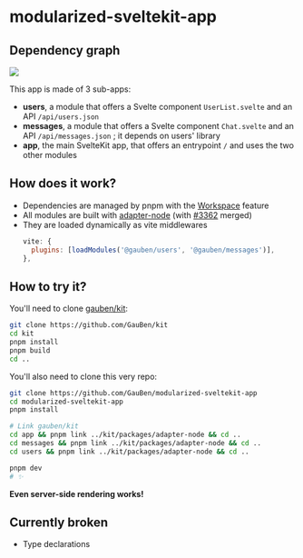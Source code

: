 # modularized-sveltekit-app

## Dependency graph

[![](https://mermaid.ink/img/eyJjb2RlIjoiZmxvd2NoYXJ0IFREXG4gICAgbWVzc2FnZXMgLS0-IGFwcCBcbiAgICB1c2VycyAtLT4gYXBwXG4gICAgdXNlcnMgLS0-IG1lc3NhZ2VzXG4iLCJtZXJtYWlkIjp7InRoZW1lIjoiZGVmYXVsdCJ9LCJ1cGRhdGVFZGl0b3IiOmZhbHNlLCJhdXRvU3luYyI6dHJ1ZSwidXBkYXRlRGlhZ3JhbSI6ZmFsc2V9)](https://mermaid-js.github.io/mermaid-live-editor/edit#eyJjb2RlIjoiZmxvd2NoYXJ0IFREXG4gICAgbWVzc2FnZXMgLS0-IGFwcCBcbiAgICB1c2VycyAtLT4gYXBwXG4gICAgdXNlcnMgLS0-IG1lc3NhZ2VzXG4iLCJtZXJtYWlkIjoie1xuICBcInRoZW1lXCI6IFwiZGVmYXVsdFwiXG59IiwidXBkYXRlRWRpdG9yIjpmYWxzZSwiYXV0b1N5bmMiOnRydWUsInVwZGF0ZURpYWdyYW0iOmZhbHNlfQ)

This app is made of 3 sub-apps:

- **users**, a module that offers a Svelte component `UserList.svelte` and an API `/api/users.json`
- **messages**, a module that offers a Svelte component `Chat.svelte` and an API `/api/messages.json` ; it depends on users' library
- **app**, the main SvelteKit app, that offers an entrypoint `/` and uses the two other modules

## How does it work?

- Dependencies are managed by pnpm with the [Workspace](https://pnpm.io/workspaces) feature
- All modules are built with [adapter-node](https://github.com/sveltejs/kit/tree/master/packages/adapter-node) (with [#3362](https://github.com/sveltejs/kit/pull/3362) merged)
- They are loaded dynamically as vite middlewares
  ```js
  vite: {
    plugins: [loadModules('@gauben/users', '@gauben/messages')],
  },
  ```

## How to try it?

You'll need to clone [gauben/kit](https://github.com/GauBen/kit):

```bash
git clone https://github.com/GauBen/kit
cd kit
pnpm install
pnpm build
cd ..
```

You'll also need to clone this very repo:

```bash
git clone https://github.com/GauBen/modularized-sveltekit-app
cd modularized-sveltekit-app
pnpm install

# Link gauben/kit
cd app && pnpm link ../kit/packages/adapter-node && cd ..
cd messages && pnpm link ../kit/packages/adapter-node && cd ..
cd users && pnpm link ../kit/packages/adapter-node && cd ..

pnpm dev
# ✨
```

**Even server-side rendering works!**

## Currently broken

- Type declarations
